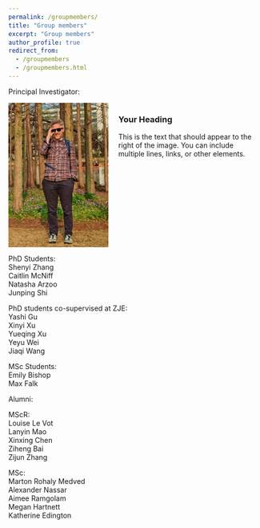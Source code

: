 ```yaml
---
permalink: /groupmembers/
title: "Group members"
excerpt: "Group members"
author_profile: true
redirect_from: 
  - /groupmembers
  - /groupmembers.html
---
```


Principal Investigator:  


<div style="display: flex; align-items: flex-start; max-width: 800px;">
  <img src="/images/RY_profile.jpeg" alt="Image description" style="width: 200px; height: auto; margin-right: 20px;">
  <div>
    <h3>Your Heading</h3>
    <p>
      This is the text that should appear to the right of the image. You can include multiple lines, links, or other elements.
    </p>
  </div>
</div>


PhD Students:   
Shenyi Zhang  
Caitlin McNiff  
Natasha Arzoo  
Junping Shi  

PhD students co-supervised at ZJE:  
Yashi Gu  
Xinyi Xu  
Yueqing Xu  
Yeyu Wei  
Jiaqi Wang  

MSc Students:  
Emily Bishop  
Max Falk  

Alumni:  

MScR:  
Louise Le Vot  
Lanyin Mao  
Xinxing Chen  
Ziheng Bai  
Zijun Zhang  

MSc:  
Marton Rohaly Medved  
Alexander Nassar  
Aimee Ramgolam  
Megan Hartnett  
Katherine Edington  
